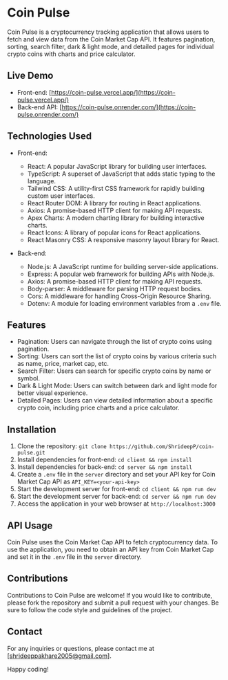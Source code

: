 # Coin Pulse

Coin Pulse is a cryptocurrency tracking application that allows users to fetch and view data from the Coin Market Cap API. It features pagination, sorting, search filter, dark & light mode, and detailed pages for individual crypto coins with charts and price calculator.

## Live Demo

- Front-end: [https://coin-pulse.vercel.app/](https://coin-pulse.vercel.app/)
- Back-end API: [https://coin-pulse.onrender.com/](https://coin-pulse.onrender.com/)

## Technologies Used

- Front-end:
  - React: A popular JavaScript library for building user interfaces.
  - TypeScript: A superset of JavaScript that adds static typing to the language.
  - Tailwind CSS: A utility-first CSS framework for rapidly building custom user interfaces.
  - React Router DOM: A library for routing in React applications.
  - Axios: A promise-based HTTP client for making API requests.
  - Apex Charts: A modern charting library for building interactive charts.
  - React Icons: A library of popular icons for React applications.
  - React Masonry CSS: A responsive masonry layout library for React.

- Back-end:
  - Node.js: A JavaScript runtime for building server-side applications.
  - Express: A popular web framework for building APIs with Node.js.
  - Axios: A promise-based HTTP client for making API requests.
  - Body-parser: A middleware for parsing HTTP request bodies.
  - Cors: A middleware for handling Cross-Origin Resource Sharing.
  - Dotenv: A module for loading environment variables from a `.env` file.

## Features

- Pagination: Users can navigate through the list of crypto coins using pagination.
- Sorting: Users can sort the list of crypto coins by various criteria such as name, price, market cap, etc.
- Search Filter: Users can search for specific crypto coins by name or symbol.
- Dark & Light Mode: Users can switch between dark and light mode for better visual experience.
- Detailed Pages: Users can view detailed information about a specific crypto coin, including price charts and a price calculator.

## Installation

1. Clone the repository: `git clone https://github.com/ShrideepP/coin-pulse.git`
2. Install dependencies for front-end: `cd client && npm install`
3. Install dependencies for back-end: `cd server && npm install`
4. Create a `.env` file in the `server` directory and set your API key for Coin Market Cap API as `API_KEY=<your-api-key>`
5. Start the development server for front-end: `cd client && npm run dev`
6. Start the development server for back-end: `cd server && npm run dev`
7. Access the application in your web browser at `http://localhost:3000`

## API Usage

Coin Pulse uses the Coin Market Cap API to fetch cryptocurrency data. To use the application, you need to obtain an API key from Coin Market Cap and set it in the `.env` file in the `server` directory.

## Contributions

Contributions to Coin Pulse are welcome! If you would like to contribute, please fork the repository and submit a pull request with your changes. Be sure to follow the code style and guidelines of the project.

## Contact

For any inquiries or questions, please contact me at [shrideeppakhare2005@gmail.com].

Happy coding!
